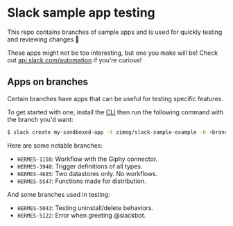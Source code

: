 # Slack sample app testing

This repo contains branches of sample apps and is used for quickly testing and
reviewing changes 🔬

These apps might not be too interesting, but one you make will be! Check out
[api.slack.com/automation][automation] if you're curious!

## Apps on branches

Certain branches have apps that can be useful for testing specific features.

To get started with one, install the [CLI][cli] then run the following command
with the branch you'd want:

```sh
$ slack create my-sandboxed-app -t zimeg/slack-sample-example -b <branch>
```

Here are some notable branches:

- `HERMES-1158`: Workflow with the Giphy connector.
- `HERMES-3948`: Trigger definitions of all types.
- `HERMES-4685`: Two datastores only. No workflows.
- `HERMES-5547`: Functions made for distribution.

And some branches used in testing:

- `HERMES-5043`: Testing uninstall/delete behaviors.
- `HERMES-5122`: Error when greeting @slackbot.

<!-- a collection of links -->
[automation]: https://api.slack.com/automation
[cli]: https://api.slack.com/automation/cli/install
